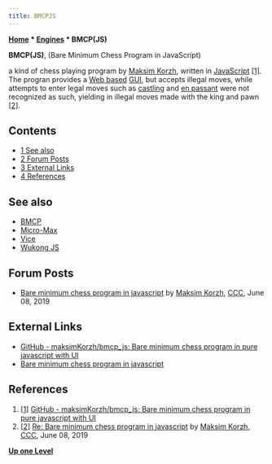 ```yaml
---
title: BMCPJS
---
```

**[Home](Home "Home") * [Engines](Engines "Engines") * BMCP(JS)**

**BMCP(JS)**, (Bare Minimum Chess Program in JavaScript)

a kind of chess playing program by [Maksim Korzh](Maksim_Korzh "Maksim Korzh"), written in [JavaScript](JavaScript "JavaScript") <a id="cite-note-1" href="#cite-ref-1">[1]</a>.
The progran provides a [Web based](https://en.wikipedia.org/wiki/Web_application) [GUI](GUI "GUI"), but accepts illegal moves, while attempts to enter legal moves such as [castling](Castling "Castling") and [en passant](En_passant "En passant") were not recognized as such,
yielding in illegal moves made with the king and pawn <a id="cite-note-2" href="#cite-ref-2">[2]</a>.

## Contents

- [1 See also](#see-also)
- [2 Forum Posts](#forum-posts)
- [3 External Links](#external-links)
- [4 References](#references)

## See also

- [BMCP](BMCP "BMCP")
- [Micro-Max](Micro-Max "Micro-Max")
- [Vice](Vice "Vice")
- [Wukong JS](Wukong_JS "Wukong JS")

## Forum Posts

- [Bare minimum chess program in javascript](http://www.talkchess.com/forum3/viewtopic.php?f=2&t=70956) by [Maksim Korzh](Maksim_Korzh "Maksim Korzh"), [CCC](CCC "CCC"), June 08, 2019

## External Links

- [GitHub - maksimKorzh/bmcp_js: Bare minimum chess program in pure javascript with UI](https://github.com/maksimKorzh/bmcp_js)
- [Bare minimum chess program in javascript](https://maksimkorzh.github.io/bmcp_js/)

## References

1. <a id="cite-ref-1" href="#cite-note-1">[1]</a> [GitHub - maksimKorzh/bmcp_js: Bare minimum chess program in pure javascript with UI](https://github.com/maksimKorzh/bmcp_js)
1. <a id="cite-ref-2" href="#cite-note-2">[2]</a> [Re: Bare minimum chess program in javascript](http://www.talkchess.com/forum3/viewtopic.php?f=2&t=70956&start=3) by [Maksim Korzh](Maksim_Korzh "Maksim Korzh"), [CCC](CCC "CCC"), June 08, 2019

**[Up one Level](Engines "Engines")**

